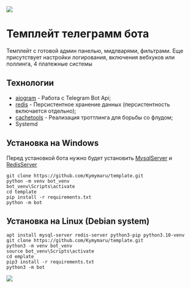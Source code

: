 [<img src="https://img.shields.io/badge/Telegram-%40hexdevop_test_bot">](https://t.me/hexdevop_test_bot)
# Темплейт телеграмм бота

Темплейт с готовой админ панелью, мидлварями, фильтрами. Еще присутствует настройки логирования, включения вебхуков или поллинга, 4 платежные системы

## Технологии

* [aiogram](https://t.me/github.com/aiogram/aiogram) - Работа с Telegram Bot Api;
* [redis](https://redis.io) - Персистентное хранение данных (персистентность включается отдельно);
* [cachetools](https://cachetools.readthedocs.io/en/stable) - Реализация троттлинга для борьбы со флудом;
* Systemd

## Установка на Windows

Перед установкой бота нужно будет установить [MysqlServer](https://dev.mysql.com/downloads/mysql/) и [RedisServer](https://github.com/tporadowski/redis/releases)

```
git clone https://github.com/Kymymaru/template.git
python -m venv bot_venv
bot_venv\Scripts\activate
cd template
pip install -r requirements.txt
python -m bot
```

## Установка на Linux (Debian system)
```
apt install mysql-server redis-server python3-pip python3.10-venv
git clone https://github.com/Kymymaru/template.git
python3 -m venv bot_venv
source bot_venv\Scripts\activate
cd emplate
pip3 install -r requirements.txt
python3 -m bot
```

[<img src="https://img.shields.io/badge/Telegram-%40hexdevop">](https://t.me/hexdevop)
